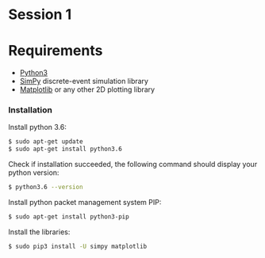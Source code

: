 # Session 1

# Requirements

  - [Python3] 
  - [SimPy] discrete-event simulation library
  - [Matplotlib] or any other 2D plotting library

### Installation

Install python 3.6:

```sh
$ sudo apt-get update
$ sudo apt-get install python3.6
```

Check if installation succeeded, the following command should display your python version:
```sh
$ python3.6 --version
```
Install python packet management system PIP:

```sh
$ sudo apt-get install python3-pip
```

Install the libraries:

```sh
$ sudo pip3 install -U simpy matplotlib
```
   [Python3]: <https://www.python.org/>
   [SimPy]: <https://simpy.readthedocs.io/en/latest/contents.html>
   [Matplotlib]: <https://matplotlib.org/>